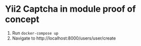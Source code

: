 # Yii2 Captcha in module proof of concept

1. Run `docker-compose up`
2. Navigate to http://localhost:8000/users/user/create
